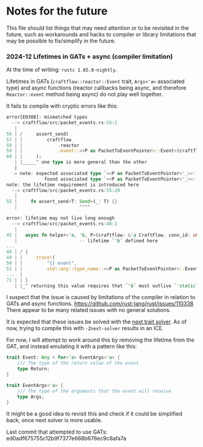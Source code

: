# Notes for the future

This file should list things that may need attention or to be revisited in the future, such as workarounds and hacks
to compiler or library limitations that may be possible to fix/simplify in the future.

### 2024-12 Lifetimes in GATs + async (compiler limitation)

At the time of writing: `rustc 1.85.0-nightly`.

Lifetimes in GATs (`craftflow::reactor::Event` trait, `Args<'a>` associated type) and async functions (reactor callbacks
being async, and therefore `Reactor::event` method being async) do not play well together.

It fails to compile with cryptic errors like this:

```rust
error[E0308]: mismatched types
  --> craftflow/src/packet_events.rs:56:2
   |
56 | /     assert_send(
57 | |         craftflow
58 | |             .reactor
59 | |             .event::<<P as PacketToEventPointer>::Event>(craftflow, &mut args),
60 | |     );
   | |_____^ one type is more general than the other
   |
   = note: expected associated type `<<P as PacketToEventPointer<'_>>::Event as reactor::Event>::Args<'_>`
              found associated type `<<P as PacketToEventPointer<'_>>::Event as reactor::Event>::Args<'_>`
note: the lifetime requirement is introduced here
  --> craftflow/src/packet_events.rs:55:20
   |
55 |     fn assert_send<T: Send>(_: T) {}
   |                       ^^^^

error: lifetime may not live long enough
  --> craftflow/src/packet_events.rs:48:1
   |
45 |   async fn helper<'a, 'b, P>(craftflow: &'a CraftFlow, conn_id: u64, packet: P) -> (bool, P)
   |                       -- lifetime `'b` defined here
...
48 | / {
49 | |     trace!(
50 | |         "{} event",
51 | |         std::any::type_name::<<P as PacketToEventPointer>::Event>()
...  |
71 | | }
   | |_^ returning this value requires that `'b` must outlive `'static`
```

I suspect that the issue is caused by limitations of the compiler in relation to GATs and async functions.
https://github.com/rust-lang/rust/issues/110338
There appear to be many related issues with no general solutions.

It is expected that these issues be solved with the [next trait solver](https://github.com/rust-lang/rust/issues/107374).
As of now, trying to compile this with `-Znext-solver` results in an ICE.

For now, I will attempt to work around this by removing the lifetime from the GAT, and instead emulating it
with a pattern like this:

```rust
trait Event: Any + for<'a> EventArgs<'a> {
	/// The type of the return value of the event
	type Return;
}

trait EventArgs<'a> {
	/// The type of the arguments that the event will receive
	type Args;
}
```

It might be a good idea to revisit this and check if it could be simplified back, once next solver is more usable.

Last commit that attempted to use GATs: ed0adf675755c12b9f7377e668b676ec9c8afa7a
